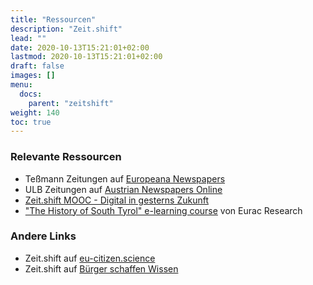 ```yaml
---
title: "Ressourcen"
description: "Zeit.shift"
lead: ""
date: 2020-10-13T15:21:01+02:00
lastmod: 2020-10-13T15:21:01+02:00
draft: false
images: []
menu:
  docs:
    parent: "zeitshift"
weight: 140
toc: true
---
```


<!--{{< alert icon="💡" text="You can change the commands in the scripts section of `./package.json`." >}}-->

### Relevante Ressourcen

- Teßmann Zeitungen auf [Europeana Newspapers](https://www.europeana.eu/en/collections/topic/18-newspapers)
- ULB Zeitungen auf [Austrian Newspapers Online](https://anno.onb.ac.at/)
- [Zeit.shift MOOC - Digital in gesterns Zukunft](https://imoox.at/mooc/local/landingpage/course.php?shortname=zeitshift&lang=de)
- ["The History of South Tyrol" e-learning course](https://e-learning.eurac.edu/en/history-of-south-tyrol/#/) von Eurac Research

### Andere Links

- Zeit.shift auf [eu-citizen.science](https://eu-citizen.science/project/318)
- Zeit.shift auf [Bürger schaffen Wissen](https://www.buergerschaffenwissen.de/projekt/zeitshift-digital-gesterns-zukunft)
<!--- Zeit.shift auf [citizen-science.at](https://www.citizen-science.at/en/projects/how-to-list-a-project)-->



